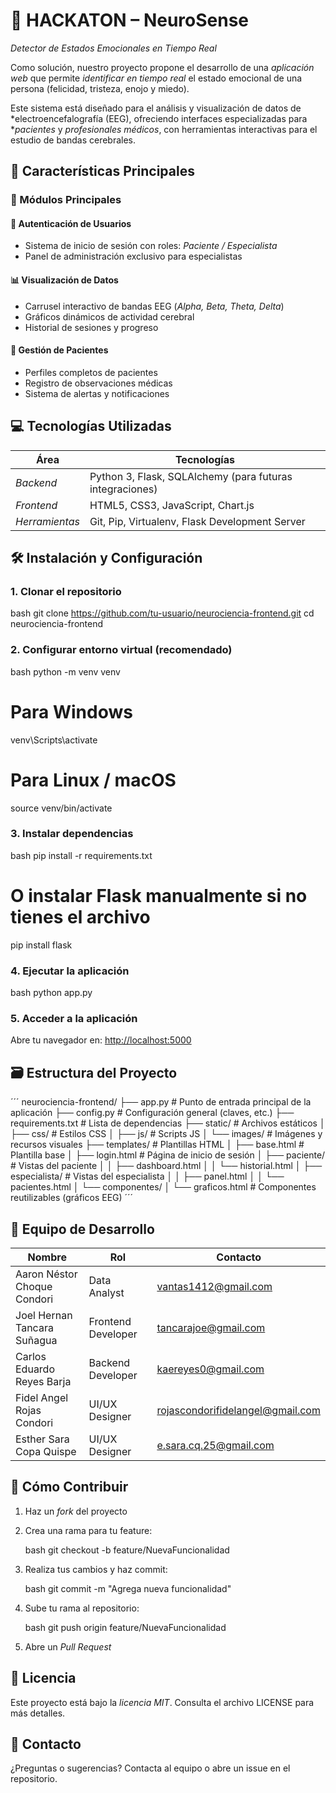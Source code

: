 # 🧠 HACKATON – NeuroSense

*Detector de Estados Emocionales en Tiempo Real*

Como solución, nuestro proyecto propone el desarrollo de una *aplicación web* que permite *identificar en tiempo real* el estado emocional de una persona (felicidad, tristeza, enojo y miedo).

Este sistema está diseñado para el análisis y visualización de datos de *electroencefalografía (EEG), ofreciendo interfaces especializadas para **pacientes* y *profesionales médicos*, con herramientas interactivas para el estudio de bandas cerebrales.


## 🌟 Características Principales

### 🚀 Módulos Principales

#### 🔐 Autenticación de Usuarios

* Sistema de inicio de sesión con roles: *Paciente / Especialista*
* Panel de administración exclusivo para especialistas

#### 📊 Visualización de Datos

* Carrusel interactivo de bandas EEG (*Alpha, Beta, Theta, Delta*)
* Gráficos dinámicos de actividad cerebral
* Historial de sesiones y progreso

#### 👤 Gestión de Pacientes

* Perfiles completos de pacientes
* Registro de observaciones médicas
* Sistema de alertas y notificaciones


## 💻 Tecnologías Utilizadas

| Área             | Tecnologías                                              |
| ---------------- | -------------------------------------------------------- |
| *Backend*      | Python 3, Flask, SQLAlchemy (para futuras integraciones) |
| *Frontend*     | HTML5, CSS3, JavaScript, Chart.js                        |
| *Herramientas* | Git, Pip, Virtualenv, Flask Development Server           |


## 🛠 Instalación y Configuración

### 1. Clonar el repositorio

bash
git clone https://github.com/tu-usuario/neurociencia-frontend.git
cd neurociencia-frontend


### 2. Configurar entorno virtual (recomendado)

bash
python -m venv venv

# Para Windows
venv\Scripts\activate

# Para Linux / macOS
source venv/bin/activate


### 3. Instalar dependencias

bash
pip install -r requirements.txt
# O instalar Flask manualmente si no tienes el archivo
pip install flask


### 4. Ejecutar la aplicación

bash
python app.py


### 5. Acceder a la aplicación

Abre tu navegador en: [http://localhost:5000](http://localhost:5000)


## 🗃 Estructura del Proyecto

´´´
neurociencia-frontend/
├── app.py                  # Punto de entrada principal de la aplicación
├── config.py               # Configuración general (claves, etc.)
├── requirements.txt        # Lista de dependencias
├── static/                 # Archivos estáticos
│   ├── css/                # Estilos CSS
│   ├── js/                 # Scripts JS
│   └── images/             # Imágenes y recursos visuales
├── templates/              # Plantillas HTML
│   ├── base.html           # Plantilla base
│   ├── login.html          # Página de inicio de sesión
│   ├── paciente/           # Vistas del paciente
│   │   ├── dashboard.html
│   │   └── historial.html
│   ├── especialista/       # Vistas del especialista
│   │   ├── panel.html
│   │   └── pacientes.html
│   └── componentes/
│       └── graficos.html   # Componentes reutilizables (gráficos EEG)
´´´

## 👥 Equipo de Desarrollo

| Nombre                      | Rol                | Contacto                                                                    |
| --------------------------- | ------------------ | --------------------------------------------------------------------------- |
| Aaron Néstor Choque Condori | Data Analyst       | [vantas1412@gmail.com](mailto:vantas1412@gmail.com)                         |
| Joel Hernan Tancara Suñagua | Frontend Developer | [tancarajoe@gmail.com](mailto:tancarajoe@gmail.com)                         |
| Carlos Eduardo Reyes Barja  | Backend Developer  | [kaereyes0@gmail.com](mailto:kaereyes0@gmail.com)                           |
| Fidel Angel Rojas Condori   | UI/UX Designer     | [rojascondorifidelangel@gmail.com](mailto:rojascondorifidelangel@gmail.com) |
| Esther Sara Copa Quispe     | UI/UX Designer     | [e.sara.cq.25@gmail.com](mailto:e.sara.cq.25@gmail.com)                     |



## 🤝 Cómo Contribuir

1. Haz un *fork* del proyecto
2. Crea una rama para tu feature:

   bash
   git checkout -b feature/NuevaFuncionalidad
   
3. Realiza tus cambios y haz commit:

   bash
   git commit -m "Agrega nueva funcionalidad"
   
4. Sube tu rama al repositorio:

   bash
   git push origin feature/NuevaFuncionalidad
   
5. Abre un *Pull Request*



## 📄 Licencia

Este proyecto está bajo la *licencia MIT*. Consulta el archivo LICENSE para más detalles.


## 📧 Contacto

¿Preguntas o sugerencias?
Contacta al equipo o abre un issue en el repositorio.
